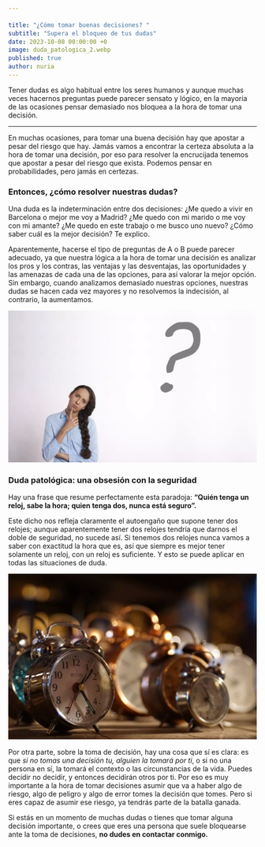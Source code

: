 ```yaml
---

title: "¿Cómo tomar buenas decisiones? "
subtitle: "Supera el bloqueo de tus dudas"
date: 2023-10-08 00:00:00 +0
image: duda_patologica_2.webp
published: true
author: nuria
---
```


Tener dudas es algo habitual entre los seres humanos y aunque muchas veces hacernos preguntas puede parecer sensato y lógico, en la mayoría de las ocasiones pensar demasiado nos bloquea a la hora de tomar una decisión.


---

En muchas ocasiones, para tomar una buena decisión hay que apostar a pesar del riesgo que hay. Jamás vamos a encontrar la certeza absoluta a la hora de tomar una decisión, por eso para resolver la encrucijada tenemos que apostar a pesar del riesgo que exista. Podemos pensar en probabilidades, pero jamás en certezas.


### Entonces, ¿cómo resolver nuestras dudas?

Una duda es la indeterminación entre dos decisiones: ¿Me quedo a vivir en Barcelona o mejor me voy a Madrid? ¿Me quedo con mi marido o me voy con mi amante? ¿Me quedo en este trabajo o me busco uno nuevo? ¿Cómo saber cuál es la mejor decisión? Te explico.

Aparentemente, hacerse el tipo de preguntas de A o B puede parecer adecuado, ya que nuestra lógica a la hora de tomar una decisión es analizar los pros y los contras, las ventajas y las desventajas, las oportunidades y las amenazas de cada una de las opciones, para así valorar la mejor opción. Sin embargo, cuando analizamos demasiado nuestras opciones, nuestras dudas se hacen cada vez mayores y no resolvemos la indecisión, al contrario, la aumentamos.


![Dudas](duda_patologica.webp)



### Duda patológica: una obsesión con la seguridad


Hay una frase que resume perfectamente esta paradoja: **“Quién tenga un reloj, sabe la hora; quien tenga dos, nunca está seguro”.**

Este dicho nos refleja claramente el autoengaño que supone tener dos relojes; aunque aparentemente tener dos relojes tendría que darnos el doble de seguridad, no sucede así. Si tenemos dos relojes nunca vamos a saber con exactitud la hora que es, así que siempre es mejor tener solamente un reloj, con un reloj es suficiente. Y esto se puede aplicar en todas las situaciones de duda. 

![Relojes](duda_patologica_reloj.webp)

Por otra parte, sobre la toma de decisión, hay una cosa que sí es clara: es que *si no tomas una decisión tu, alguien la tomará por ti*, o si no una persona en sí, la tomará el contexto o las circunstancias de la vida. Puedes decidir no decidir, y entonces decidirán otros por ti. Por eso es muy importante a la hora de tomar decisiones asumir que va a haber algo de riesgo, algo de peligro y algo de error tomes la decisión que tomes. Pero si eres capaz de asumir ese riesgo, ya tendrás parte de la batalla ganada. 

Si estás en un momento de muchas dudas o tienes que tomar alguna decisión importante, o crees que eres una persona que suele bloquearse ante la toma de decisiones, **no dudes en contactar conmigo.**